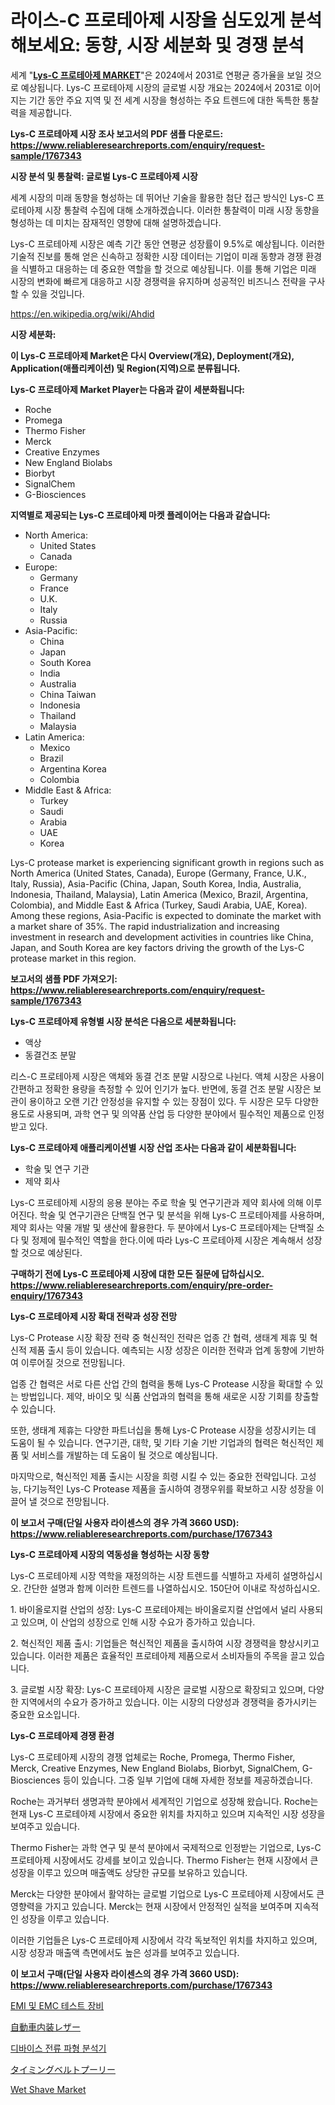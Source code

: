 <p><h1>라이스-C 프로테아제 시장을 심도있게 분석해보세요: 동향, 시장 세분화 및 경쟁 분석</h1></p><p>세계 "<strong><a href="https://www.reliableresearchreports.com/global-lys-c-protease-market-r1767343">Lys-C 프로테아제 MARKET</a></strong>"은 2024에서 2031로 연평균 증가율을 보일 것으로 예상됩니다. Lys-C 프로테아제 시장의 글로벌 시장 개요는 2024에서 2031로 이어지는 기간 동안 주요 지역 및 전 세계 시장을 형성하는 주요 트렌드에 대한 독특한 통찰력을 제공합니다.</p>
<p><strong>Lys-C 프로테아제 시장 조사 보고서의 PDF 샘플 다운로드: <a href="https://www.reliableresearchreports.com/enquiry/request-sample/1767343">https://www.reliableresearchreports.com/enquiry/request-sample/1767343</a></strong></p>
<p><strong>시장 분석 및 통찰력: 글로벌 Lys-C 프로테아제 시장</strong></p>
<p><p>세계 시장의 미래 동향을 형성하는 데 뛰어난 기술을 활용한 첨단 접근 방식인 Lys-C 프로테아제 시장 통찰력 수집에 대해 소개하겠습니다. 이러한 통찰력이 미래 시장 동향을 형성하는 데 미치는 잠재적인 영향에 대해 설명하겠습니다.</p><p>Lys-C 프로테아제 시장은 예측 기간 동안 연평균 성장률이 9.5%로 예상됩니다. 이러한 기술적 진보를 통해 얻은 신속하고 정확한 시장 데이터는 기업이 미래 동향과 경쟁 환경을 식별하고 대응하는 데 중요한 역할을 할 것으로 예상됩니다. 이를 통해 기업은 미래 시장의 변화에 빠르게 대응하고 시장 경쟁력을 유지하며 성공적인 비즈니스 전략을 구사할 수 있을 것입니다.</p></p>
<p><a href="%7CAUTHORITHY_DOMAIN_URL%7C">https://en.wikipedia.org/wiki/Ahdid</a></p>
<p><strong>시장 세분화:</strong></p>
<p><strong>이 Lys-C 프로테아제 Market은 다시 Overview(개요), Deployment(개요), Application(애플리케이션) 및 Region(지역)으로 분류됩니다.</strong></p>
<p><strong>Lys-C 프로테아제 Market Player는 다음과 같이 세분화됩니다:</strong></p>
<p><ul><li>Roche</li><li>Promega</li><li>Thermo Fisher</li><li>Merck</li><li>Creative Enzymes</li><li>New England Biolabs</li><li>Biorbyt</li><li>SignalChem</li><li>G-Biosciences</li></ul></p>
<p><strong>지역별로 제공되는 Lys-C 프로테아제 마켓 플레이어는 다음과 같습니다:</strong></p>
<p><ul>
    <li>
        North America:
        <ul>
            <li>United States</li>
            <li>Canada</li>
        </ul>
    </li>
    <li>
        Europe:
        <ul>
            <li>Germany</li>
            <li>France</li>
            <li>U.K.</li>
            <li>Italy</li>
            <li>Russia</li>
        </ul>
    </li>
    <li>
        Asia-Pacific:
        <ul>
            <li>China</li>
            <li>Japan</li>
            <li>South Korea</li>
            <li>India</li>
            <li>Australia</li>
            <li>China Taiwan</li>
            <li>Indonesia</li>
            <li>Thailand</li>
            <li>Malaysia</li>
        </ul>
    </li>
    <li>
        Latin America:
        <ul>
            <li>Mexico</li>
            <li>Brazil</li>
            <li>Argentina Korea</li>
            <li>Colombia</li>
        </ul>
    </li>
    <li>
        Middle East & Africa:
        <ul>
            <li>Turkey</li>
            <li>Saudi</li>
            <li>Arabia</li>
            <li>UAE</li>
            <li>Korea</li>
        </ul>
    </li>
    </ul></p>
<p><p>Lys-C protease market is experiencing significant growth in regions such as North America (United States, Canada), Europe (Germany, France, U.K., Italy, Russia), Asia-Pacific (China, Japan, South Korea, India, Australia, Indonesia, Thailand, Malaysia), Latin America (Mexico, Brazil, Argentina, Colombia), and Middle East & Africa (Turkey, Saudi Arabia, UAE, Korea). Among these regions, Asia-Pacific is expected to dominate the market with a market share of 35%. The rapid industrialization and increasing investment in research and development activities in countries like China, Japan, and South Korea are key factors driving the growth of the Lys-C protease market in this region.</p></p>
<p><strong>보고서의 샘플 PDF 가져오기: <a href="https://www.reliableresearchreports.com/enquiry/request-sample/1767343">https://www.reliableresearchreports.com/enquiry/request-sample/1767343</a></strong></p>
<p><strong>Lys-C 프로테아제 유형별 시장 분석은 다음으로 세분화됩니다:</strong></p>
<p><ul><li>액상</li><li>동결건조 분말</li></ul></p>
<p><p>리스-C 프로테아제 시장은 액체와 동결 건조 분말 시장으로 나뉜다. 액체 시장은 사용이 간편하고 정확한 용량을 측정할 수 있어 인기가 높다. 반면에, 동결 건조 분말 시장은 보관이 용이하고 오랜 기간 안정성을 유지할 수 있는 장점이 있다. 두 시장은 모두 다양한 용도로 사용되며, 과학 연구 및 의약품 산업 등 다양한 분야에서 필수적인 제품으로 인정받고 있다.</p></p>
<p><strong>Lys-C 프로테아제 애플리케이션별 시장 산업 조사는 다음과 같이 세분화됩니다:</strong></p>
<p><ul><li>학술 및 연구 기관</li><li>제약 회사</li></ul></p>
<p><p>Lys-C 프로테아제 시장의 응용 분야는 주로 학술 및 연구기관과 제약 회사에 의해 이루어진다. 학술 및 연구기관은 단백질 연구 및 분석을 위해 Lys-C 프로테아제를 사용하며, 제약 회사는 약물 개발 및 생산에 활용한다. 두 분야에서 Lys-C 프로테아제는 단백질 소다 및 정제에 필수적인 역할을 한다.이에 따라 Lys-C 프로테아제 시장은 계속해서 성장할 것으로 예상된다.</p></p>
<p><strong>구매하기 전에 Lys-C 프로테아제 시장에 대한 모든 질문에 답하십시오. <a href="https://www.reliableresearchreports.com/enquiry/pre-order-enquiry/1767343">https://www.reliableresearchreports.com/enquiry/pre-order-enquiry/1767343</a></strong></p>
<p><strong>Lys-C 프로테아제 시장 확대 전략과 성장 전망</strong></p>
<p><p>Lys-C Protease 시장 확장 전략 중 혁신적인 전략은 업종 간 협력, 생태계 제휴 및 혁신적 제품 출시 등이 있습니다. 예측되는 시장 성장은 이러한 전략과 업계 동향에 기반하여 이루어질 것으로 전망됩니다.</p><p>업종 간 협력은 서로 다른 산업 간의 협력을 통해 Lys-C Protease 시장을 확대할 수 있는 방법입니다. 제약, 바이오 및 식품 산업과의 협력을 통해 새로운 시장 기회를 창출할 수 있습니다.</p><p>또한, 생태계 제휴는 다양한 파트너십을 통해 Lys-C Protease 시장을 성장시키는 데 도움이 될 수 있습니다. 연구기관, 대학, 및 기타 기술 기반 기업과의 협력은 혁신적인 제품 및 서비스를 개발하는 데 도움이 될 것으로 예상됩니다.</p><p>마지막으로, 혁신적인 제품 출시는 시장을 희령 시킬 수 있는 중요한 전략입니다. 고성능, 다기능적인 Lys-C Protease 제품을 출시하여 경쟁우위를 확보하고 시장 성장을 이끌어 낼 것으로 전망됩니다.</p></p>
<p><strong>이 보고서 구매(단일 사용자 라이센스의 경우 가격 3660 USD): <a href="https://www.reliableresearchreports.com/purchase/1767343">https://www.reliableresearchreports.com/purchase/1767343</a></strong></p>
<p><strong>Lys-C 프로테아제 시장의 역동성을 형성하는 시장 동향</strong></p>
<p><p>Lys-C 프로테아제 시장 역학을 재정의하는 시장 트렌드를 식별하고 자세히 설명하십시오. 간단한 설명과 함께 이러한 트렌드를 나열하십시오. 150단어 이내로 작성하십시오.</p><p>1. 바이올로지컬 산업의 성장: Lys-C 프로테아제는 바이올로지컬 산업에서 널리 사용되고 있으며, 이 산업의 성장으로 인해 시장 수요가 증가하고 있습니다.</p><p>2. 혁신적인 제품 출시: 기업들은 혁신적인 제품을 출시하여 시장 경쟁력을 향상시키고 있습니다. 이러한 제품은 효율적인 프로테아제 제품으로서 소비자들의 주목을 끌고 있습니다.</p><p>3. 글로벌 시장 확장: Lys-C 프로테아제 시장은 글로벌 시장으로 확장되고 있으며, 다양한 지역에서의 수요가 증가하고 있습니다. 이는 시장의 다양성과 경쟁력을 증가시키는 중요한 요소입니다.</p></p>
<p><strong>Lys-C 프로테아제 경쟁 환경</strong></p>
<p><p>Lys-C 프로테아제 시장의 경쟁 업체로는 Roche, Promega, Thermo Fisher, Merck, Creative Enzymes, New England Biolabs, Biorbyt, SignalChem, G-Biosciences 등이 있습니다. 그중 일부 기업에 대해 자세한 정보를 제공하겠습니다.</p><p>Roche는 과거부터 생명과학 분야에서 세계적인 기업으로 성장해 왔습니다. Roche는 현재 Lys-C 프로테아제 시장에서 중요한 위치를 차지하고 있으며 지속적인 시장 성장을 보여주고 있습니다.</p><p>Thermo Fisher는 과학 연구 및 분석 분야에서 국제적으로 인정받는 기업으로, Lys-C 프로테아제 시장에서도 강세를 보이고 있습니다. Thermo Fisher는 현재 시장에서 큰 성장을 이루고 있으며 매출액도 상당한 규모를 보유하고 있습니다.</p><p>Merck는 다양한 분야에서 활약하는 글로벌 기업으로 Lys-C 프로테아제 시장에서도 큰 영향력을 가지고 있습니다. Merck는 현재 시장에서 안정적인 실적을 보여주며 지속적인 성장을 이루고 있습니다.</p><p>이러한 기업들은 Lys-C 프로테아제 시장에서 각각 독보적인 위치를 차지하고 있으며, 시장 성장과 매출액 측면에서도 높은 성과를 보여주고 있습니다.</p></p>
<p><strong>이 보고서 구매(단일 사용자 라이센스의 경우 가격 3660 USD): <a href="https://www.reliableresearchreports.com/purchase/1767343">https://www.reliableresearchreports.com/purchase/1767343</a></strong></p>
<p><p><a href="https://github.com/rcabello548/Market-Research-Report-List-3/blob/main/785885498170.md">EMI 및 EMC 테스트 장비</a></p><p><a href="https://github.com/roulaayoub-saad/Market-Research-Report-List-3/blob/main/818212379200.md">自動車内装レザー</a></p><p><a href="https://github.com/KellyLyncyh543964/Market-Research-Report-List-3/blob/main/362719098169.md">디바이스 전류 파형 분석기</a></p><p><a href="https://medium.com/@sashabeier2023/%E3%82%BF%E3%82%A4%E3%83%9F%E3%83%B3%E3%82%B0%E3%83%99%E3%83%AB%E3%83%88%E3%83%97%E3%83%BC%E3%83%AA%E3%83%BC%E7%94%A3%E6%A5%AD%E5%88%86%E6%9E%90%E3%83%AC%E3%83%9D%E3%83%BC%E3%83%88-%E3%81%9D%E3%81%AE%E5%B8%82%E5%A0%B4%E8%A6%8F%E6%A8%A1-%E3%82%B7%E3%82%A7%E3%82%A2-%E3%82%A2%E3%83%97%E3%83%AA%E3%82%B1%E3%83%BC%E3%82%B7%E3%83%A7%E3%83%B3-%E5%9C%B0%E5%9F%9F-%E7%AB%B6%E4%BA%89%E6%88%A6%E7%95%A5%E3%81%AB%E3%82%88%E3%82%8B%E3%83%88%E3%83%AC%E3%83%B3%E3%83%89-2024%E5%B9%B4-2031%E5%B9%B4-6130aeb137da">タイミングベルトプーリー</a></p><p><a href="https://www.linkedin.com/pulse/wet-shave-market-size-growth-industry-analysis-segmentation-gahwc?trackingId=dTx9FxLoTrGDKJdMn9Co9Q%3D%3D">Wet Shave Market</a></p></p>